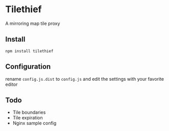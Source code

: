 # Tilethief

A mirroring map tile proxy

## Install

````
npm install tilethief
````

## Configuration

rename `config.js.dist` to `config.js` and edit the settings with your favorite editor

## Todo

* Tile boundaries
* Tile expiration
* Nginx sample config
